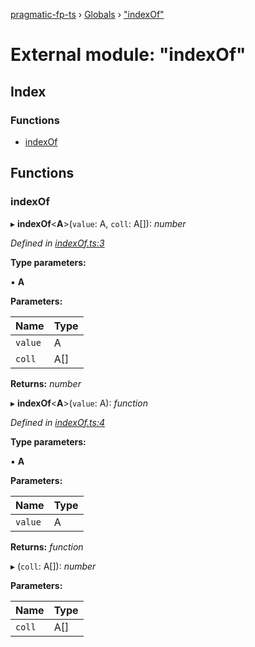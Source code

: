 [pragmatic-fp-ts](../README.md) › [Globals](../globals.md) › ["indexOf"](_indexof_.md)

# External module: "indexOf"

## Index

### Functions

* [indexOf](_indexof_.md#indexof)

## Functions

###  indexOf

▸ **indexOf**<**A**>(`value`: A, `coll`: A[]): *number*

*Defined in [indexOf.ts:3](https://github.com/hermann-p/pragmatic-fp-ts/blob/65c599f/src/indexOf.ts#L3)*

**Type parameters:**

▪ **A**

**Parameters:**

Name | Type |
------ | ------ |
`value` | A |
`coll` | A[] |

**Returns:** *number*

▸ **indexOf**<**A**>(`value`: A): *function*

*Defined in [indexOf.ts:4](https://github.com/hermann-p/pragmatic-fp-ts/blob/65c599f/src/indexOf.ts#L4)*

**Type parameters:**

▪ **A**

**Parameters:**

Name | Type |
------ | ------ |
`value` | A |

**Returns:** *function*

▸ (`coll`: A[]): *number*

**Parameters:**

Name | Type |
------ | ------ |
`coll` | A[] |
